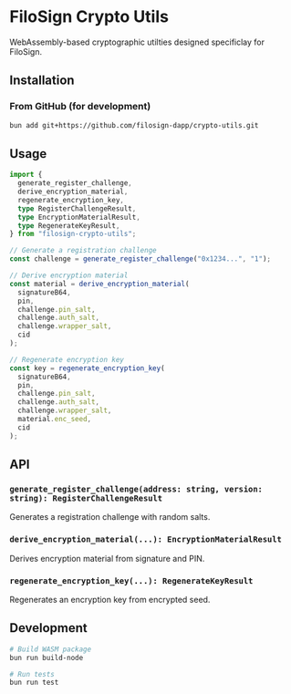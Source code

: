 # FiloSign Crypto Utils

WebAssembly-based cryptographic utilties designed specificlay for FiloSign.

## Installation

### From GitHub (for development)

```bash
bun add git+https://github.com/filosign-dapp/crypto-utils.git
```

## Usage

```typescript
import {
  generate_register_challenge,
  derive_encryption_material,
  regenerate_encryption_key,
  type RegisterChallengeResult,
  type EncryptionMaterialResult,
  type RegenerateKeyResult,
} from "filosign-crypto-utils";

// Generate a registration challenge
const challenge = generate_register_challenge("0x1234...", "1");

// Derive encryption material
const material = derive_encryption_material(
  signatureB64,
  pin,
  challenge.pin_salt,
  challenge.auth_salt,
  challenge.wrapper_salt,
  cid
);

// Regenerate encryption key
const key = regenerate_encryption_key(
  signatureB64,
  pin,
  challenge.pin_salt,
  challenge.auth_salt,
  challenge.wrapper_salt,
  material.enc_seed,
  cid
);
```

## API

### `generate_register_challenge(address: string, version: string): RegisterChallengeResult`

Generates a registration challenge with random salts.

### `derive_encryption_material(...): EncryptionMaterialResult`

Derives encryption material from signature and PIN.

### `regenerate_encryption_key(...): RegenerateKeyResult`

Regenerates an encryption key from encrypted seed.

## Development

```bash
# Build WASM package
bun run build-node

# Run tests
bun run test
```
